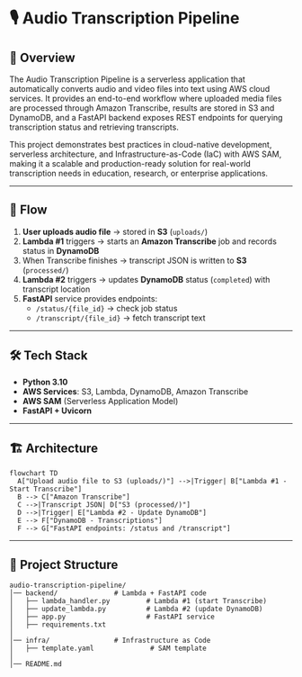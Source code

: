 # 🎙️ Audio Transcription Pipeline
## 🚀 Overview

The Audio Transcription Pipeline is a serverless application that automatically converts audio and video files into text using AWS cloud services. It provides an end-to-end workflow where uploaded media files are processed through Amazon Transcribe, results are stored in S3 and DynamoDB, and a FastAPI backend exposes REST endpoints for querying transcription status and retrieving transcripts.

This project demonstrates best practices in cloud-native development, serverless architecture, and Infrastructure-as-Code (IaC) with AWS SAM, making it a scalable and production-ready solution for real-world transcription needs in education, research, or enterprise applications.

---


## 🔁 Flow

1. **User uploads audio file** → stored in **S3** (`uploads/`)
2. **Lambda #1** triggers → starts an **Amazon Transcribe** job and records status in **DynamoDB**
3. When Transcribe finishes → transcript JSON is written to **S3** (`processed/`)
4. **Lambda #2** triggers → updates **DynamoDB** status (`completed`) with transcript location
5. **FastAPI** service provides endpoints:
   - `/status/{file_id}` → check job status
   - `/transcript/{file_id}` → fetch transcript text

---

## 🛠️ Tech Stack

- **Python 3.10**
- **AWS Services**: S3, Lambda, DynamoDB, Amazon Transcribe
- **AWS SAM** (Serverless Application Model)
- **FastAPI + Uvicorn**

---

## 🏗️ Architecture

```mermaid
flowchart TD
  A["Upload audio file to S3 (uploads/)"] -->|Trigger| B["Lambda #1 - Start Transcribe"]
  B --> C["Amazon Transcribe"]
  C -->|Transcript JSON| D["S3 (processed/)"]
  D -->|Trigger| E["Lambda #2 - Update DynamoDB"]
  E --> F["DynamoDB - Transcriptions"]
  F --> G["FastAPI endpoints: /status and /transcript"]

```
---
## 📂 Project Structure

```text
audio-transcription-pipeline/
│── backend/              # Lambda + FastAPI code
│   ├── lambda_handler.py         # Lambda #1 (start Transcribe)
│   ├── update_lambda.py          # Lambda #2 (update DynamoDB)
│   ├── app.py                    # FastAPI service
│   ├── requirements.txt
│
│── infra/                # Infrastructure as Code
│   ├── template.yaml              # SAM template
│
│── README.md
```
